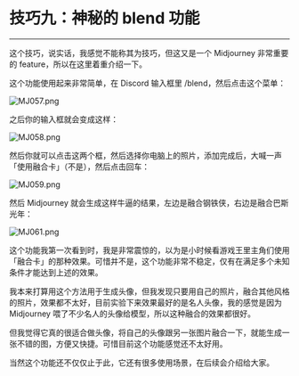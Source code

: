 # 技巧九：神秘的 blend 功能
---
这个技巧，说实话，我感觉不能称其为技巧，但这又是一个 Midjourney 非常重要的 feature，所以在这里着重介绍一下。

这个功能使用起来非常简单，在 Discord 输入框里 /blend，然后点击这个菜单：

![MJ057.png](https://cdn.jsdelivr.net/gh/misu198/Midjourney@main/guge/MJ0571713432906.png)

之后你的输入框就会变成这样：

![MJ058.png](https://cdn.jsdelivr.net/gh/misu198/Midjourney@main/guge/MJ0581713432930.png)

然后你就可以点击这两个框，然后选择你电脑上的照片，添加完成后，大喊一声「使用融合卡」（不是），然后点击回车：

![MJ059.png](https://cdn.jsdelivr.net/gh/misu198/Midjourney@main/guge/MJ0591713432906.png)

然后 Midjourney 就会生成这样牛逼的结果，左边是融合钢铁侠，右边是融合巴斯光年：

![MJ061.png](https://cdn.jsdelivr.net/gh/misu198/Midjourney@main/guge/MJ0611713432907.png)

这个功能我第一次看到时，我是非常震惊的，以为是小时候看游戏王里主角们使用「融合卡」的那种效果。可惜并不是，这个功能非常不稳定，仅有在满足多个未知条件才能达到上述的效果。

我本来打算用这个方法用于生成头像，但我发现只要用自己的照片，融合其他风格的照片，效果都不太好，目前实验下来效果最好的是名人头像，我的感觉是因为 Midjourney 喂了不少名人的头像给模型，所以这种融合的效果都很好。

但我觉得它真的很适合做头像，将自己的头像跟另一张图片融合一下，就能生成一张不错的图，方便又快捷。可惜目前这个功能感觉还不太好用。

当然这个功能还不仅仅止于此，它还有很多使用场景，在后续会介绍给大家。